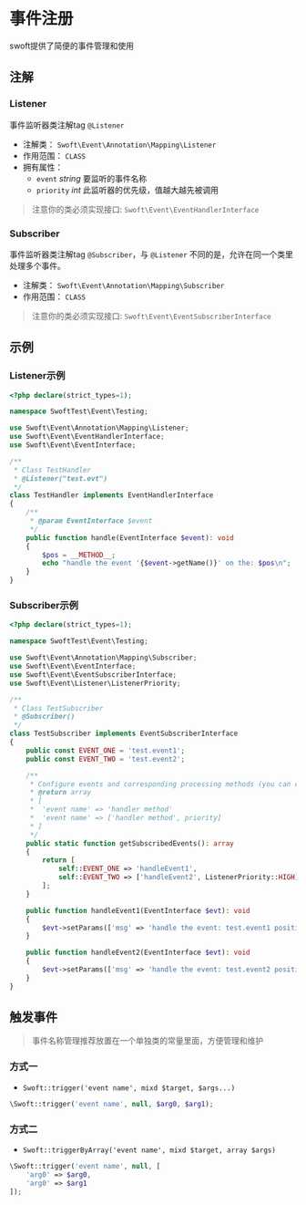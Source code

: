 # 事件注册

swoft提供了简便的事件管理和使用

## 注解

### Listener

事件监听器类注解tag `@Listener`

- 注解类： `Swoft\Event\Annotation\Mapping\Listener`
- 作用范围： `CLASS`
- 拥有属性：
    + `event` _string_ 要监听的事件名称
    + `priority` _int_ 此监听器的优先级，值越大越先被调用

> 注意你的类必须实现接口: `Swoft\Event\EventHandlerInterface`

### Subscriber

事件监听器类注解tag `@Subscriber`，与 `@Listener` 不同的是，允许在同一个类里处理多个事件。

- 注解类： `Swoft\Event\Annotation\Mapping\Subscriber`
- 作用范围： `CLASS`

> 注意你的类必须实现接口: `Swoft\Event\EventSubscriberInterface`

## 示例

### Listener示例

```php
<?php declare(strict_types=1);

namespace SwoftTest\Event\Testing;

use Swoft\Event\Annotation\Mapping\Listener;
use Swoft\Event\EventHandlerInterface;
use Swoft\Event\EventInterface;

/**
 * Class TestHandler
 * @Listener("test.evt")
 */
class TestHandler implements EventHandlerInterface
{
    /**
     * @param EventInterface $event
     */
    public function handle(EventInterface $event): void
    {
        $pos = __METHOD__;
        echo "handle the event '{$event->getName()}' on the: $pos\n";
    }
}
```

### Subscriber示例

```php
<?php declare(strict_types=1);

namespace SwoftTest\Event\Testing;

use Swoft\Event\Annotation\Mapping\Subscriber;
use Swoft\Event\EventInterface;
use Swoft\Event\EventSubscriberInterface;
use Swoft\Event\Listener\ListenerPriority;

/**
 * Class TestSubscriber
 * @Subscriber()
 */
class TestSubscriber implements EventSubscriberInterface
{
    public const EVENT_ONE = 'test.event1';
    public const EVENT_TWO = 'test.event2';

    /**
     * Configure events and corresponding processing methods (you can configure the priority)
     * @return array
     * [
     *  'event name' => 'handler method'
     *  'event name' => ['handler method', priority]
     * ]
     */
    public static function getSubscribedEvents(): array
    {
        return [
            self::EVENT_ONE => 'handleEvent1',
            self::EVENT_TWO => ['handleEvent2', ListenerPriority::HIGH],
        ];
    }

    public function handleEvent1(EventInterface $evt): void
    {
        $evt->setParams(['msg' => 'handle the event: test.event1 position: TestSubscriber.handleEvent1()']);
    }

    public function handleEvent2(EventInterface $evt): void
    {
        $evt->setParams(['msg' => 'handle the event: test.event2 position: TestSubscriber.handleEvent2()']);
    }
}
```

## 触发事件

> 事件名称管理推荐放置在一个单独类的常量里面，方便管理和维护

### 方式一

- `Swoft::trigger('event name', mixd $target, $args...)`

```php
\Swoft::trigger('event name', null, $arg0, $arg1);
```

### 方式二

- `Swoft::triggerByArray('event name', mixd $target, array $args)`

```php
\Swoft::trigger('event name', null, [
    'arg0' => $arg0,
    'arg0' => $arg1
]);
```
